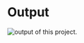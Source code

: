 # Output
![output of this project.]([https://github.com/a-7db/prayer-timings-api/assets/121258636/05ca9330-48ec-4b78-b168-19eaa8aadfae](https://github.com/a-7db/prayer-timings-api/issues/1#issue-1915980260)https://github.com/a-7db/prayer-timings-api/issues/1#issue-1915980260)

